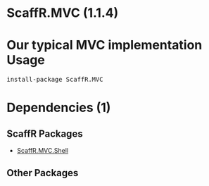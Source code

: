 ﻿ScaffR.MVC (1.1.4)
======
Our typical MVC implementation
Usage
======
<pre>install-package ScaffR.MVC</pre>
Dependencies (1)
=====

ScaffR Packages
------
* [ScaffR.MVC.Shell](https://github.com/wcpro/ScaffR/tree/master/src/ScaffR.MVC.Shell)

Other Packages
------
